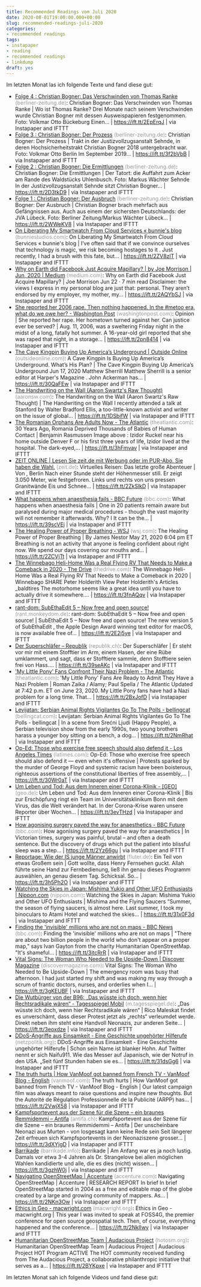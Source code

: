 ```yaml
---
title: Recommended Readings vom Juli 2020
date: 2020-08-01T19:00:00.000+00:00
slug: recommended-readings-juli-2020
categories:
- recommended readings
tags:
- instapaper
- reading
- recommended readings
- linkdump
draft: yes
---
```


Im letzten Monat las ich folgende Texte und fand diese gut:

- [Folge 4 : Christian Bogner: Das Verschwinden von Thomas Ranke](https://www.berliner-zeitung.de/bogner/christian-bogner-das-verschwinden-von-thomas-ranke-li.84015) <span style="color: #999999;">(berliner-zeitung.de)</span>: Christian Bogner: Das Verschwinden von Thomas Ranke | Wo ist Thomas Ranke? Drei Monate nach seinem Verschwinden wurde Christian Bogner mit dessen Ausweispapieren festgenommen. Foto: Volkmar Otto Bückeburg Einen… | https://ift.tt/2EpErqJ | via Instapaper and IFTTT
- [Folge 3 : Christian Bogner: Der Prozess](https://www.berliner-zeitung.de/bogner/christian-bogner-der-prozess-li.84008) <span style="color: #999999;">(berliner-zeitung.de)</span>: Christian Bogner: Der Prozess | Trakt in der Justizvollzugsanstalt Sehnde, in deren Hochsicherheitstrakt Christian Bogner 2018 untergebracht war. Foto: Volkmar Otto Berlin Im September 2019… | https://ift.tt/3f2bVbB | via Instapaper and IFTTT
- [Folge 2 : Christian Bogner: Die Ermittlungen](https://www.berliner-zeitung.de/bogner/christian-bogner-die-ermittlungen-li.84001) <span style="color: #999999;">(berliner-zeitung.de)</span>: Christian Bogner: Die Ermittlungen | Der Tatort: die Auffahrt zum Acker am Rande des Waldstücks Uhlenbusch. Foto: Markus Wächter Sehnde In der Justizvollzugsanstalt Sehnde sitzt Christian Bogner… | https://ift.tt/2D3tkD9 | via Instapaper and IFTTT
- [Folge 1 : Christian Bogner: Der Ausbruch](https://www.berliner-zeitung.de/bogner/christian-bogner-der-ausbruch-li.83991) <span style="color: #999999;">(berliner-zeitung.de)</span>: Christian Bogner: Der Ausbruch | Christian Bogner brach mehrfach aus Gefängnissen aus. Auch aus einem der sichersten Deutschlands: der JVA Lübeck. Foto: Berliner Zeitung/Markus Wächter Lübeck… | https://ift.tt/2WWeKV8 | via Instapaper and IFTTT
- [On Liberating My Smartwatch From Cloud Services « bunnie's blog](https://www.bunniestudios.com/blog/?p=5863) <span style="color: #999999;">(bunniestudios.com)</span>: On Liberating My Smartwatch From Cloud Services « bunnie's blog | I’ve often said that if we convince ourselves that technology is magic, we risk becoming hostages to it . Just recently, I had a brush with this fate, but… | https://ift.tt/2ZV8zlT | via Instapaper and IFTTT
- [Why on Earth did Facebook Just Acquire Mapillary? | by Joe Morrison | Jun, 2020 | Medium](https://medium.com/@joemorrison/why-on-earth-did-facebook-just-acquire-mapillary-9838405272f8) <span style="color: #999999;">(medium.com)</span>: Why on Earth did Facebook Just Acquire Mapillary? | Joe Morrison Jun 22 · 7 min read Disclaimer: the views I express in my personal blog are just that: personal. They aren’t endorsed by my employer, my mother, my… | https://ift.tt/2AQYbSJ | via Instapaper and IFTTT
- [She reported her 2006 rape. Then nothing happened. In the #metoo era, what do we owe her? - Washington Post](https://www.washingtonpost.com/graphics/2018/opinions/arlington-texas/) <span style="color: #999999;">(washingtonpost.com)</span>: Opinion | She reported her rape. Her hometown turned against her. Can justice ever be served? | Aug. 11, 2006, was a sweltering Friday night in the midst of a long, fatally hot summer. A 16-year-old girl reported that she was raped that night, in a storage… | https://ift.tt/2pn8414 | via Instapaper and IFTTT
- [The Cave Kingpin Buying Up America’s Underground | Outside Online](https://www.outsideonline.com/2414888/john-ackerman-caves-minnesota) <span style="color: #999999;">(outsideonline.com)</span>: A Cave Kingpin Is Buying Up America’s Underground. What’s His Plan? | The Cave Kingpin Buying Up America’s Underground Jun 17, 2020 Matthew Sherrill Matthew Sherrill is a senior editor at Harper's Magazine . John Ackerman has… | https://ift.tt/30QaFEw | via Instapaper and IFTTT
- [The Handwriting on the Wall (Aaron Swartz's Raw Thought)](http://www.aaronsw.com/weblog/handwritingwall) <span style="color: #999999;">(aaronsw.com)</span>: The Handwriting on the Wall (Aaron Swartz's Raw Thought) | The Handwriting on the Wall I recently attended a talk at Stanford by Walter Bradford Ellis, a too-little-known activist and writer on the issue of global… | https://ift.tt/1DSbifW | via Instapaper and IFTTT
- [The Romanian Orphans Are Adults Now - The Atlantic](https://www.theatlantic.com/magazine/archive/2020/07/can-an-unloved-child-learn-to-love/612253/) <span style="color: #999999;">(theatlantic.com)</span>: 30 Years Ago, Romania Deprived Thousands of Babies of Human Contact | Benjamin Rasmussen Image above : Izidor Ruckel near his home outside Denver F or his first three years of life, Izidor lived at the hospital. The dark-eyed,… | https://ift.tt/3hFmvav | via Instapaper and IFTTT
- [ZEIT ONLINE | Lesen Sie zeit.de mit Werbung oder im PUR-Abo. Sie haben die Wahl.](https://www.zeit.de/zustimmung?url=https%3A%2F%2Fwww.zeit.de%2Fentdecken%2Freisen%2F2020-06%2Fvirtuelles-reisen-alaska-fernreisen-pandemie-google-street-view-digital) <span style="color: #999999;">(zeit.de)</span>: Virtuelles Reisen: Das letzte große Abenteuer | Von , Berlin Nach einer Stunde steht der Höhenmesser still. Er zeigt 3.050 Meter, wie festgefroren. Links und rechts von uns pressen Granitwände Eis und Schnee… | https://ift.tt/2ZkSlkD | via Instapaper and IFTTT
- [What happens when anaesthesia fails - BBC Future](https://www.bbc.com/future/article/20190313-what-happens-when-anaesthesia-fails) <span style="color: #999999;">(bbc.com)</span>: What happens when anaesthesia fails | One in 20 patients remain aware but paralysed during major medical procedures - though the vast majority will not remember it afterwards. Why? I It can be the… | https://ift.tt/39scVEj | via Instapaper and IFTTT
- [The Healing Power of Proper Breathing - WSJ](https://www.wsj.com/articles/the-healing-power-of-proper-breathing-11590098696) <span style="color: #999999;">(wsj.com)</span>: The Healing Power of Proper Breathing | By James Nestor May 21, 2020 6:04 pm ET Breathing is not an activity that anyone is feeling confident about right now. We spend our days covering our mouths and… | https://ift.tt/2ZCVjTt | via Instapaper and IFTTT
- [The Winnebago Heli-Home Was a Real Flying RV That Needs to Make a Comeback in 2020 - The Drive](https://www.thedrive.com/news/34753/the-winnebago-heli-home-was-a-real-flying-rv-that-needs-to-make-a-comeback-in-2020) <span style="color: #999999;">(thedrive.com)</span>: The Winnebago Heli-Home Was a Real Flying RV That Needs to Make a Comeback in 2020 | Winnebago SHARE Peter Holderith View Peter Holderith's Articles _baldtires The motorhome seems like a great idea until you have to actually drive it somewhere.… | https://ift.tt/3fnAQqv | via Instapaper and IFTTT
- [rant-dom: SubEthaEdit 5 – Now free and open source!](https://rant.monkeydom.de/posts/2018/11/28/see-is-back) <span style="color: #999999;">(rant.monkeydom.de)</span>: rant-dom: SubEthaEdit 5 – Now free and open source! | SubEthaEdit 5 – Now free and open source! The new version 5 of SubEthaEdit , the Apple Design Award winning text editor for macOS, is now available free of… | https://ift.tt/2E2j5ye | via Instapaper and IFTTT
- [Der Superschläfer – Republik](https://www.republik.ch/2020/06/15/der-superschlaefer) <span style="color: #999999;">(republik.ch)</span>: Der Superschläfer | Er steht vor mir mit einem Stofftier im Arm, einem Hasen, der eine Rübe umklammert, und sagt, dass er Stofftiere sammle, denn Stofftiere seien frei von Hass.… | https://ift.tt/39seAKc | via Instapaper and IFTTT
- ['My Little Pony' Fans Confront Their Nazi Problem - The Atlantic](https://www.theatlantic.com/technology/archive/2020/06/my-little-pony-nazi-4chan-black-lives-matter/613348/) <span style="color: #999999;">(theatlantic.com)</span>: 'My Little Pony' Fans Are Ready to Admit They Have a Nazi Problem | Roman Zaika / Alamy; Paul Spella / The Atlantic Updated at 7:42 p.m. ET on June 23, 2020. My Little Pony fans have had a Nazi problem for a long time. That… | https://ift.tt/2BxJofD | via Instapaper and IFTTT
- [Levijatan: Serbian Animal Rights Vigilantes Go To The Polls - bellingcat](https://www.bellingcat.com/news/2020/06/18/levijatan-serbian-animal-rights-vigilantes-go-to-the-polls/) <span style="color: #999999;">(bellingcat.com)</span>: Levijatan: Serbian Animal Rights Vigilantes Go To The Polls - bellingcat | In a scene from Srećni Ljudi (Happy People), a Serbian television show from the early 1990s, two young brothers harass a younger boy sitting on a bench, a dog… | https://ift.tt/2NmRhat | via Instapaper and IFTTT
- [Op-Ed: Those who exercise free speech should also defend it - Los Angeles Times](https://www.latimes.com/opinion/story/2020-06-19/protests-free-speech-first-amendment) <span style="color: #999999;">(latimes.com)</span>: Op-Ed: Those who exercise free speech should also defend it — even when it's offensive | Protests sparked by the murder of George Floyd and systemic racism have been boisterous, righteous assertions of the constitutional liberties of free assembly,… | https://ift.tt/30Wr0aT | via Instapaper and IFTTT
- [Um Leben und Tod: Aus dem Inneren einer Corona-Klinik - [GEO]](https://www.geo.de/wissen/gesundheit/23067-rtkl-pandemie-um-leben-und-tod-aus-dem-inneren-einer-corona-klinik) <span style="color: #999999;">(geo.de)</span>: Um Leben und Tod: Aus dem Inneren einer Corona-Klinik | Bis zur Erschöpfung ringt ein Team im Universitätsklinikum Bonn mit dem Virus, das die Welt verändert hat. In der Corona-Krise waren unsere Reporter über Wochen… | https://ift.tt/3evTHzd | via Instapaper and IFTTT
- [How agonising surgery paved the way for anaesthetics - BBC Future](https://www.bbc.com/future/article/20200624-how-agonising-surgery-paved-the-way-for-anaesthetics) <span style="color: #999999;">(bbc.com)</span>: How agonising surgery paved the way for anaesthetics | In Victorian times, surgery was painful, brutal – and often a death sentence. But the discovery of drugs which put the patient into blissful sleep was a step… | https://ift.tt/2Yz66gu | via Instapaper and IFTTT
- [Reportage: Wie der IS junge Männer anwirbt](https://www.fluter.de/reportage-wie-der-is-junge-maenner-anwirbt) <span style="color: #999999;">(fluter.de)</span>: Ein Teil von etwas Großem sein | Gott wollte, dass Henry Fernsehen guckt. Allah führte seine Hand zur Fernbedienung, ließ ihn genau dieses Programm auswählen, an genau diesem Tag. Schicksal. So… | https://ift.tt/3h5Ph2O | via Instapaper and IFTTT
- [Watching the Skies in Japan: Mishima Yukio and Other UFO Enthusiasts | Nippon.com](https://www.nippon.com/en/japan-topics/g00881/) <span style="color: #999999;">(nippon.com)</span>: Watching the Skies in Japan: Mishima Yukio and Other UFO Enthusiasts | Mishima and the Flying Saucers “Summer, the season of flying saucers, is almost here. Last summer, I took my binoculars to Atami Hotel and watched the skies… | https://ift.tt/31x0F3d | via Instapaper and IFTTT
- [Finding the 'invisible' millions who are not on maps - BBC News](https://www.bbc.com/news/business-52650856) <span style="color: #999999;">(bbc.com)</span>: Finding the 'invisible' millions who are not on maps | "There are about two billion people in the world who don't appear on a proper map," says Ivan Gayton from the charity Humanitarian OpenStreetMap. "It's shameful… | https://ift.tt/3itcRrR | via Instapaper and IFTTT
- [Vital Signs: The Woman Who Needed to Be Upside-Down | Discover Magazine](https://www.discovermagazine.com/health/vital-signs-the-woman-who-needed-to-be-upside-down) <span style="color: #999999;">(discovermagazine.com)</span>: Vital Signs: The Woman Who Needed to Be Upside-Down | The emergency room was busy that afternoon. I had just started my shift and was making my way through a scrum of frantic doctors, nurses, and orderlies when I… | https://ift.tt/3gKEUBF | via Instapaper and IFTTT
- [Die Wutbürger von der B96: „Das wüsste ich doch, wenn hier Rechtsradikale wären“ - Tagesspiegel Mobil](https://m.tagesspiegel.de/die-wutbuerger-von-der-b96-das-wuesste-ich-doch-wenn-hier-rechtsradikale-waeren/25978068.html) <span style="color: #999999;">(m.tagesspiegel.de)</span>: „Das wüsste ich doch, wenn hier Rechtsradikale wären“ | Rico Maleskat findet es unverschämt, dass dieser Protest jetzt als „rechts“ verleumdet werde. Direkt neben ihm steht eine Handvoll Neonazis, zur anderen Seite… | https://ift.tt/3eoxdze | via Instapaper and IFTTT
- [DDoS-Angriffe aus Einsamkeit - Eine Geschichte ungehörter Hilferufe](https://netzpolitik.org/2020/ddos-serie-angriff-aus-einsamkeit/) <span style="color: #999999;">(netzpolitik.org)</span>: DDoS-Angriffe aus Einsamkeit - Eine Geschichte ungehörter Hilferufe | Schon sein Name ist blanker Hohn. Auf Twitter nennt er sich Naifu911. Wie das Messer auf Japanisch, wie der Notruf in den USA. „Seit fünf Stunden haben sie es… | https://ift.tt/31dsGg6 | via Instapaper and IFTTT
- [The truth hurts | How VanMoof got banned from French TV - VanMoof Blog - English](https://www.vanmoof.com/blog/en/the-truth-hurts-how-vanmoof-got-banned-from-french-tv) <span style="color: #999999;">(vanmoof.com)</span>: The truth hurts | How VanMoof got banned from French TV - VanMoof Blog - English | Our latest campaign film was always meant to raise questions and inspire new thoughts. But the Autorité de Régulation Professionnelle de la Publicité (ARPP) has… | https://ift.tt/2VwjX58 | via Instapaper and IFTTT
- [Kampfsportevent aus der Szene für die Szene – ein braunes Remmidemmi – Antifa](https://www.antifa.ch/kampfsportevent-aus-der-szene-fuer-die-szene-ein-braunes-remmidemmi/) <span style="color: #999999;">(antifa.ch)</span>: Kampfsportevent aus der Szene für die Szene – ein braunes Remmidemmi – Antifa | Der unscheinbare Neonazi aus Murten - von losgesagt kann keine Rede sein Seit längerer Zeit erfreuen sich Kampfsportevents in der Neonaziszene grosser… | https://ift.tt/3dXYjgD | via Instapaper and IFTTT
- [Barrikade](https://barrikade.info/article/3000) <span style="color: #999999;">(barrikade.info)</span>: Barrikade | Am Anfang war es ja noch lustig. Damals vor etwa 3-4 Jahren als Dr. Strangelove bei allen möglichen Wahlen kandidierte und alle, die es dies (nicht) wissen… | https://ift.tt/3gzhW0j | via Instapaper and IFTTT
- [Navigating OpenStreetMap | Accenture](https://www.accenture.com/us-en/insights/software-platforms/navigating-openstreetmap) <span style="color: #999999;">(accenture.com)</span>: Navigating OpenStreetMap | Accenture | RESEARCH REPORT In brief In brief OpenStreetMap started in 2004 as a free and editable map of the globe created by a large and growing community of mappers. As… | https://ift.tt/2NKn3Ow | via Instapaper and IFTTT
- [Ethics in Geo - macwright.com](https://macwright.org/2020/06/21/ethics-in-geo.html) <span style="color: #999999;">(macwright.org)</span>: Ethics in Geo - macwright.org | This year I was invited to speak at FOSS4G, the premier conference for open source geospatial tech. Then, of course, everything happened and the conference… | https://ift.tt/2NkIIwy | via Instapaper and IFTTT
- [Humanitarian OpenStreetMap Team | Audacious Project](https://www.hotosm.org/projects/audacious/) <span style="color: #999999;">(hotosm.org)</span>: Humanitarian OpenStreetMap Team | Audacious Project | Audacious Project HOT Program ACTIVE The HOT community received funding from The Audacious Project, a collaborative philanthropic initiative that serves as a… | https://ift.tt/2BYKpxe | via Instapaper and IFTTT

Im letzten Monat sah ich folgende Videos und fand diese gut:
